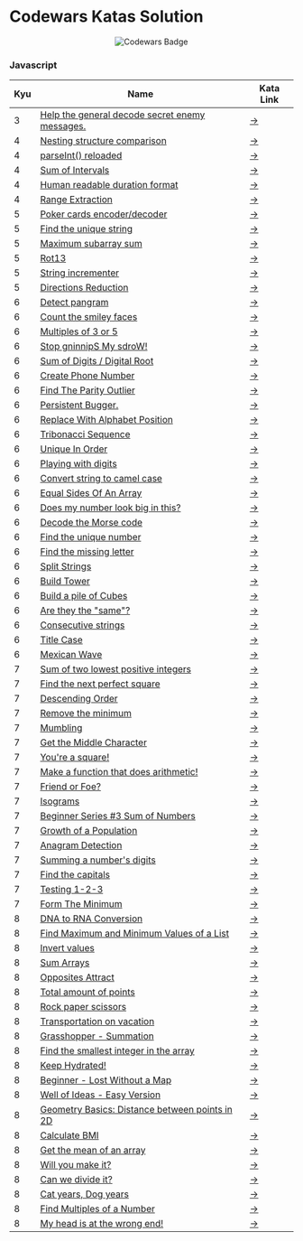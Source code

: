 # Codewars Katas Solution

<div align="center">

![Codewars Badge](https://www.codewars.com/users/amahmod/badges/large)

</div>

### Javascript

| Kyu | Name                                                                                                                   | Kata Link                                                    |
| --- | ---------------------------------------------------------------------------------------------------------------------- | ------------------------------------------------------------ |
| 3   | [Help the general decode secret enemy messages.](javascript/3_help_the_general_decode_secret_enemy_messages./index.js) | [→](https://www.codewars.com/kata/52cf02cd825aef67070008fa)  |
| 4   | [Nesting structure comparison](javascript/4_kyu_nesting_structure_comparison/index.js)                                 | [→](https://www.codewars.com/kata/520446778469526ec0000001)  |
| 4   | [parseInt() reloaded](javascript/4_kyu_parseInt_reloaded/index.js)                                                     | [→](https://www.codewars.com/kata/525c7c5ab6aecef16e0001a5)  |
| 4   | [Sum of Intervals](javascript/4_sum_of_intervals/index.js)                                                             | [→](https://www.codewars.com/kata/52b7ed099cdc285c300001cd)  |
| 4   | [Human readable duration format](javascript/4_human_readable_duration_format/index.js)                                 | [→](https://www.codewars.com/kata/52742f58faf5485cae000b9a)  |
| 4   | [Range Extraction](javascript/4_range_extraction/index.js)                                                             | [→](https://www.codewars.com/kata/51ba717bb08c1cd60f00002f)  |
| 5   | [Poker cards encoder/decoder](javascript/5_poker_cards_encoder_decoder/index.js)                                       | [→](https://www.codewars.com/kata/52ebe4608567ade7d700044a)  |
| 5   | [Find the unique string](javascript/5_kyu_find_the_unique_string/index.js)                                             | [→](https://www.codewars.com/kata/585d8c8a28bc7403ea0000c3)  |
| 5   | [Maximum subarray sum](javascript/5_kyu_maximum_subarray_sum/index.js)                                                 | [→](https://www.codewars.com/kata/54521e9ec8e60bc4de000d6c)  |
| 5   | [Rot13](javascript/5_kyu_rot13/index.js)                                                                               | [→](https://www.codewars.com/kata/530e15517bc88ac656000716)  |
| 5   | [String incrementer](javascript/5_kyu_string_incrementer/index.js)                                                     | [→](https://www.codewars.com/kata/54a91a4883a7de5d7800009c)  |
| 5   | [Directions Reduction](javascript/5_kyu_directions_reduction/index.js)                                                 | [→](https://www.codewars.com/kata/550f22f4d758534c1100025a)  |
| 6   | [Detect pangram](javascript/6_kyu_detect_pangram/index.js)                                                             | [→](https://www.codewars.com/kata/545cedaa9943f7fe7b000048)  |
| 6   | [Count the smiley faces](javascript/6_kyu_count_the_smiley_faces/index.js)                                             | [→](https://www.codewars.com/kata/583203e6eb35d7980400002a)  |
| 6   | [Multiples of 3 or 5](javascript/6_multiples_of_3_or_5/index.js)                                                       | [→](https://www.codewars.com/kata/514b92a657cdc65150000006)  |
| 6   | [Stop gninnipS My sdroW!](javascript/6_stop_gninnips_my_sdrow!/index.js)                                               | [→](https://www.codewars.com/kata/5264d2b162488dc400000001)  |
| 6   | [Sum of Digits / Digital Root](javascript/6_sum_of_digits___digital_root/index.js)                                     | [→](https://www.codewars.com/kata/541c8630095125aba6000c00)  |
| 6   | [Create Phone Number](javascript/6_create_phone_number/index.js)                                                       | [→](https://www.codewars.com/kata/525f50e3b73515a6db000b83)  |
| 6   | [Find The Parity Outlier](javascript/6_find_the_parity_outlier/index.js)                                               | [→](https://www.codewars.com/kata/5526fc09a1bbd946250002dc)  |
| 6   | [Persistent Bugger.](javascript/6_persistent_bugger./index.js)                                                         | [→](https://www.codewars.com/kata/55bf01e5a717a0d57e0000ec)  |
| 6   | [Replace With Alphabet Position](javascript/6_replace_with_alphabet_position/index.js)                                 | [→](https://www.codewars.com/kata/546f922b54af40e1e90001da)  |
| 6   | [Tribonacci Sequence](javascript/6_tribonacci_sequence/index.js)                                                       | [→](https://www.codewars.com/kata/556deca17c58da83c00002db)  |
| 6   | [Unique In Order](javascript/6_unique_in_order/index.js)                                                               | [→](https://www.codewars.com/kata/54e6533c92449cc251001667)  |
| 6   | [Playing with digits](javascript/6_playing_with_digits/index.js)                                                       | [→](https://www.codewars.com/kata/5552101f47fc5178b1000050)  |
| 6   | [Convert string to camel case](javascript/6_convert_string_to_camel_case/index.js)                                     | [→](https://www.codewars.com/kata/517abf86da9663f1d2000003)  |
| 6   | [Equal Sides Of An Array](javascript/6_equal_sides_of_an_array/index.js)                                               | [→](https://www.codewars.com/kata/5679aa472b8f57fb8c000047)  |
| 6   | [Does my number look big in this?](javascript/6_kyu_does_my_number_look_big_in_this_/index.js)                         | [→](https://www.codewars.com/kata/5287e858c6b5a9678200083c)  |
| 6   | [Decode the Morse code ](javascript/6_kyu_decode_the_morse_code_/index.js)                                             | [→](https://www.codewars.com/kata/54b724efac3d5402db00065e)  |
| 6   | [Find the unique number](javascript/6_kyu_find_the_unique_number/index.js)                                             | [→](https://www.codewars.com/kata/585d7d5adb20cf33cb000235)  |
| 6   | [Find the missing letter](javascript/6_kyu_find_the_missing_letter/index.js)                                           | [→](https://www.codewars.com/kata/5839edaa6754d6fec10000a2)  |
| 6   | [Split Strings](javascript/6_kyu_split_strings/index.js)                                                               | [→](https://www.codewars.com/kata/515de9ae9dcfc28eb6000001)  |
| 6   | [Build Tower](javascript/6_kyu_build_tower/index.js)                                                                   | [→](https://www.codewars.com/kata/576757b1df89ecf5bd00073b)  |
| 6   | [Build a pile of Cubes](javascript/6_kyu_build_a_pile_of_cubes/index.js)                                               | [→](https://www.codewars.com/kata/5592e3bd57b64d00f3000047)  |
| 6   | [Are they the "same"?](javascript/6_kyu_are_they_the_same/index.js)                                                    | [→](https://www.codewars.com/kata/550498447451fbbd7600041c)  |
| 6   | [Consecutive strings](javascript/6_kyu_consecutive_strings/index.js)                                                   | [→](https://www.codewars.com/kata/56a5d994ac971f1ac500003e)  |
| 6   | [Title Case](javascript/6_kyu_title_case/index.js)                                                                     | [→](https://www.codewars.com/kata/5202ef17a402dd033c000009)  |
| 6   | [Mexican Wave](javascript/6_kyu_mexican_wave/index.js)                                                                 | [→](https://www.codewars.com/kata/58f5c63f1e26ecda7e000029)  |
| 7   | [Sum of two lowest positive integers](javascript/7_kyu_sum_of_two_lowest_positive_integer/index.js)                    | [→](https://www.codewars.com/kata/558fc85d8fd1938afb000014)  |
| 7   | [Find the next perfect square](javascript/7_kyu_find_the_next_perfect_square/index.js)                                 | [→](https://www.codewars.com/kata/56269eb78ad2e4ced1000013)  |
| 7   | [Descending Order](javascript/7_kyu_descending_order/index.js)                                                         | [→](https://www.codewars.com/kata/5467e4d82edf8bbf40000155)  |
| 7   | [Remove the minimum](javascript/7_kyu_remove_the_minimum/index.js)                                                     | [→](https://www.codewars.com/kata/563cf89eb4747c5fb100001b)  |
| 7   | [Mumbling](javascript/7_mumbling/index.js)                                                                             | [→](https://www.codewars.com/kata/5667e8f4e3f572a8f2000039)  |
| 7   | [Get the Middle Character](javascript/7_get_the_middle_character/index.js)                                             | [→](https://www.codewars.com/kata/56747fd5cb988479af000028)  |
| 7   | [You're a square!](javascript/7_you're_a_square!/index.js)                                                             | [→](https://www.codewars.com/kata/54c27a33fb7da0db0100040e)  |
| 7   | [Make a function that does arithmetic!](javascript/7_kyu_make_a_function_that_does_arithmetic!/index.js)               | [→](https://www.codewars.com/kata/583f158ea20cfcbeb400000a)  |
| 7   | [Friend or Foe?](javascript/7_kyu_friend_or_foe_/index.js)                                                             | [→](https://www.codewars.com/kata/55b42574ff091733d900002f)  |
| 7   | [Isograms](javascript/7_kyu_isograms/index.js)                                                                         | [→](https://www.codewars.com/kata/54ba84be607a92aa900000f1)  |
| 7   | [Beginner Series #3 Sum of Numbers](javascript/7_kyu_beginner_series_#3_sum_of_numbers/index.js)                       | [→](https://www.codewars.com/kata/55f2b110f61eb01779000053)  |
| 7   | [Growth of a Population](javascript/7_kyu_growth_of_a_population/index.js)                                             | [→](https://www.codewars.com/kata/563b662a59afc2b5120000c6)  |
| 7   | [Anagram Detection](javascript/7_kyu_anagram_detection/index.js)                                                       | [→](https://www.codewars.com/kata/529eef7a9194e0cbc1000255)  |
| 7   | [Summing a number's digits](javascript/7_kyu_summing_a_number's_digits/index.js)                                       | [→](https://www.codewars.com/kata/52f3149496de55aded000410)  |
| 7   | [Find the capitals](javascript/7_kyu_find_the_capitals/index.js)                                                       | [→](https://www.codewars.com/kata/539ee3b6757843632d00026b)  |
| 7   | [Testing 1-2-3](javascript/7_kyu_testing_1-2-3/index.js)                                                               | [→](https://www.codewars.com/kata/54bf85e3d5b56c7a05000cf9)  |
| 7   | [Form The Minimum](javascript/7_kyu_form_the_minimum/index.js)                                                         | [→](https://www.codewars.com/kata/5ac6932b2f317b96980000ca)  |
| 8   | [DNA to RNA Conversion](javascript/8_kyu_dna_to_rna_conversion/index.js)                                               | [→](https://www.codewars.com/kata/5556282156230d0e5e000089/) |
| 8   | [Find Maximum and Minimum Values of a List](javascript/8_kyu_find_maximum_and_minimum_values_of_list/index.js)         | [→](https://www.codewars.com/kata/577a98a6ae28071780000989)  |
| 8   | [Invert values](javascript/8_kyu_invert_values/index.js)                                                               | [→](https://www.codewars.com/kata/5899dc03bc95b1bf1b0000ad)  |
| 8   | [Sum Arrays](javascript/8_kyu_sum_arrays/index.js)                                                                     | [→](https://www.codewars.com/kata/555086d53eac039a2a000083)  |
| 8   | [Opposites Attract](javascript/8_kyu_opposites_attract/index.js)                                                       | [→](https://www.codewars.com/kata/53dc54212259ed3d4f00071c)  |
| 8   | [Total amount of points](javascript/8_kyu_total_amount_of_points/index.js)                                             | [→](https://www.codewars.com/kata/5bb904724c47249b10000131)  |
| 8   | [Rock paper scissors](javascript/8_kyu_rock_paper_scissors/index.js)                                                   | [→](https://www.codewars.com/kata/5672a98bdbdd995fad00000f)  |
| 8   | [Transportation on vacation](javascript/8_kyu_transportation_on_vacation/index.js)                                     | [→](https://www.codewars.com/kata/568d0dd208ee69389d000016)  |
| 8   | [Grasshopper - Summation](javascript/8_grasshopper_-_summation/index.js)                                               | [→](https://www.codewars.com/kata/55d24f55d7dd296eb9000030)  |
| 8   | [Find the smallest integer in the array](javascript/8_find_the_smallest_integer_in_the_array/index.js)                 | [→](https://www.codewars.com/kata/55a2d7ebe362935a210000b2)  |
| 8   | [Keep Hydrated!](javascript/8_keep_hydrated!/index.js)                                                                 | [→](https://www.codewars.com/kata/582cb0224e56e068d800003c)  |
| 8   | [Beginner - Lost Without a Map](javascript/8_beginner_-_lost_without_a_map/index.js)                                   | [→](https://www.codewars.com/kata/57f781872e3d8ca2a000007e)  |
| 8   | [Well of Ideas - Easy Version](javascript/8_well_of_ideas_-_easy_version/index.js)                                     | [→](https://www.codewars.com/kata/57f222ce69e09c3630000212)  |
| 8   | [Geometry Basics: Distance between points in 2D](javascript/8_geometry_basics:_distance_between_points_in_2d/index.js) | [→](https://www.codewars.com/kata/58dced7b702b805b200000be)  |
| 8   | [Calculate BMI](javascript/8_calculate_bmi/index.js)                                                                   | [→](https://www.codewars.com/kata/57a429e253ba3381850000fb)  |
| 8   | [Get the mean of an array](javascript/8_get_the_mean_of_an_array/index.js)                                             | [→](https://www.codewars.com/kata/563e320cee5dddcf77000158)  |
| 8   | [Will you make it?](javascript/8_will_you_make_it/index.js)                                                            | [→](https://www.codewars.com/kata/5861d28f124b35723e00005e)  |
| 8   | [Can we divide it?](javascript/8_can_we_divide_it/index.js)                                                            | [→](https://www.codewars.com/kata/5a2b703dc5e2845c0900005a)  |
| 8   | [Cat years, Dog years](javascript/8_kyu_cat_years,_dog_years/index.js)                                                 | [→](https://www.codewars.com/kata/5a6663e9fd56cb5ab800008b)  |
| 8   | [Find Multiples of a Number](javascript/8_kyu_find_multiples_of_a_number/index.js)                                     | [→](https://www.codewars.com/kata/58ca658cc0d6401f2700045f)  |
| 8   | [My head is at the wrong end!](javascript/8_kyu_my_head_is_at_the_wrong_end!/index.js)                                 | [→](https://www.codewars.com/kata/56f699cd9400f5b7d8000b55)  |
